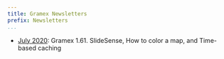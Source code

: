 ```yaml
---
title: Gramex Newsletters
prefix: Newsletters
...
```


- [July 2020](2020-07/): Gramex 1.61. SlideSense, How to color a map, and Time-based caching
